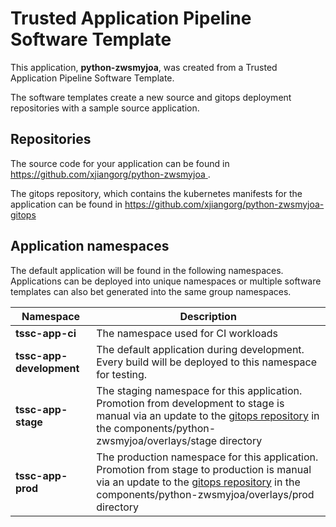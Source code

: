 # Trusted Application Pipeline Software Template

This application, **python-zwsmyjoa**, was created from a Trusted Application Pipeline Software Template.

The software templates create a new source and gitops deployment repositories with a sample source application. 

## Repositories

The source code for your application can be found in [https://github.com/xjiangorg/python-zwsmyjoa ](https://github.com/xjiangorg/python-zwsmyjoa ).
 
The gitops repository, which contains the kubernetes manifests for the application can be found in 
[https://github.com/xjiangorg/python-zwsmyjoa-gitops ](https://github.com/xjiangorg/python-zwsmyjoa-gitops ) 

## Application namespaces 

The default application will be found in the following namespaces. Applications can be deployed into unique namespaces or multiple software templates can also bet generated into the same group namespaces.  

|  Namespace   |  Description   |  
| -------- | -------- |
| **tssc-app-ci** | The namespace used for CI workloads |
| **tssc-app-development** | The default application during development. Every build will be deployed to this namespace for testing. |
| **tssc-app-stage** | The staging namespace for this application. Promotion from development to stage is manual via an update to the [gitops repository](https://github.com/xjiangorg/python-zwsmyjoa-gitops ) in the components/python-zwsmyjoa/overlays/stage directory |
| **tssc-app-prod** | The production namespace for this application. Promotion from stage to production is manual via an update to the [gitops repository](https://github.com/xjiangorg/python-zwsmyjoa-gitops ) in the components/python-zwsmyjoa/overlays/prod directory |